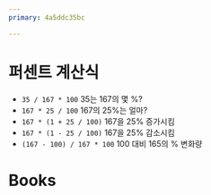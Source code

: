 ```yaml
---
primary: 4a5ddc35bc

---
```


# 퍼센트 계산식

- `35 / 167 * 100` 35는 167의 몇 %?
- `167 * 25 / 100` 167의 25%는 얼마?
- `167 * (1 + 25 / 100)` 167을 25% 증가시킴
- `167 * (1 - 25 / 100)` 167을 25% 감소시킴
- `(167 - 100) / 167 * 100` 100 대비 165의 % 변화량  

# Books

